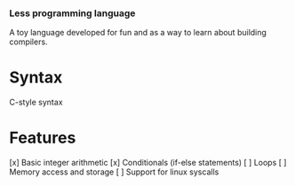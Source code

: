 ### Less programming language ###

A toy language developed for fun and as a way to learn about building compilers.

# Syntax #

C-style syntax

# Features #

[x] Basic integer arithmetic
[x] Conditionals (if-else statements)
[ ] Loops
[ ] Memory access and storage
[ ] Support for linux syscalls

